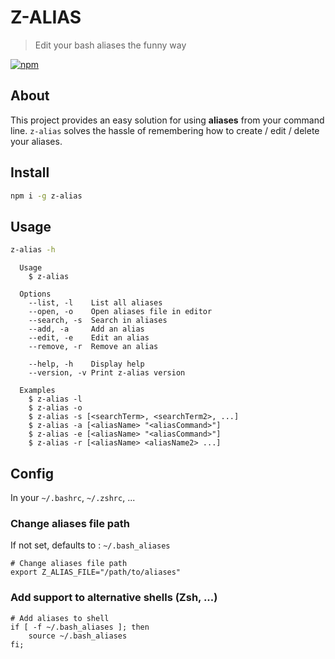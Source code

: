 # Z-ALIAS

> Edit your bash aliases the funny way

[![npm](https://img.shields.io/npm/v/z-alias?style=for-the-badge)](https://www.npmjs.com/package/z-alias)

## About

This project provides an easy solution for using **aliases** from your command line. `z-alias` solves the hassle of remembering how to create / edit / delete your aliases.

## Install

```bash
npm i -g z-alias
```

## Usage

```bash
z-alias -h
```

```
  Usage
    $ z-alias
 
  Options
    --list, -l    List all aliases
    --open, -o    Open aliases file in editor
    --search, -s  Search in aliases
    --add, -a     Add an alias
    --edit, -e    Edit an alias
    --remove, -r  Remove an alias

    --help, -h    Display help
    --version, -v Print z-alias version
 
  Examples
    $ z-alias -l
    $ z-alias -o
    $ z-alias -s [<searchTerm>, <searchTerm2>, ...]
    $ z-alias -a [<aliasName> "<aliasCommand>"]
    $ z-alias -e [<aliasName> "<aliasCommand>"]
    $ z-alias -r [<aliasName> <aliasName2> ...]
```

## Config

In your `~/.bashrc`, `~/.zshrc`, ...

### Change aliases file path

If not set, defaults to : `~/.bash_aliases`


```
# Change aliases file path
export Z_ALIAS_FILE="/path/to/aliases"
```

### Add support to alternative shells (Zsh, ...)

```
# Add aliases to shell
if [ -f ~/.bash_aliases ]; then
    source ~/.bash_aliases
fi;
```